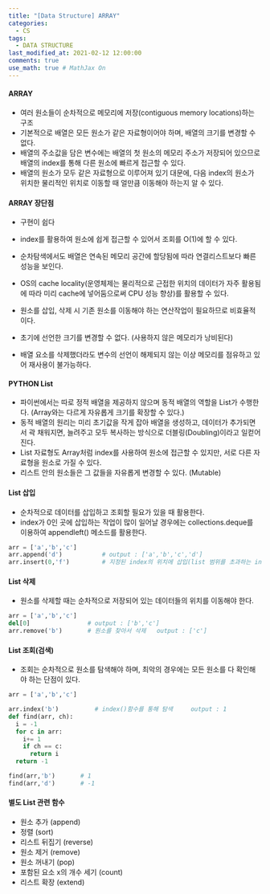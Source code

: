 ```yaml
---
title: "[Data Structure] ARRAY"
categories: 
  - CS
tags:
  - DATA STRUCTURE
last_modified_at: 2021-02-12 12:00:00
comments: true
use_math: true # MathJax On
---
```


#### ARRAY

- 여러 원소들이 순차적으로 메모리에 저장(contiguous memory locations)하는 구조
- 기본적으로 배열은 모든 원소가 같은 자료형이어야 하며, 배열의 크기를 변경할 수 없다.
- 배열의 주소값을 담은 변수에는 배열의 첫 원소의 메모리 주소가 저장되어 있으므로 배열의 index를 통해 다른 원소에 빠르게 접근할 수 있다. 
- 배열의 원소가 모두 같은 자료형으로 이루어져 있기 대문에, 다음 index의 원소가 위치한 물리적인 위치로 이동할 때 얼만큼 이동해야 하는지 알 수 있다.

#### ARRAY 장단점
- 구현이 쉽다
- index를 활용하여 원소에 쉽게 접근할 수 있어서 조회를 O(1)에 할 수 있다.
- 순차탐색에서도 배열은 연속된 메모리 공간에 할당됨에 따라 연결리스트보다 빠른 성능을 보인다.
- OS의 cache locality(운영체제는 물리적으로 근접한 위치의 데이터가 자주 활용됨에 따라 미리 cache에 넣어둠으로써 CPU 성능 향상)를 활용할 수 있다.

- 원소를 삽입, 삭제 시 기존 원소를 이동해야 하는 연산작업이 필요하므로 비효율적이다.
- 초기에 선언한 크기를 변경할 수 없다. (사용하지 않은 메모리가 낭비된다)
- 배열 요소를 삭제했더라도 변수의 선언이 해제되지 않는 이상 메모리를 점유하고 있어 재사용이 불가능하다.

#### PYTHON List
- 파이썬에서는 따로 정적 배열을 제공하지 않으며 동적 배열의 역할을 List가 수행한다. (Array와는 다르게 자유롭게 크기를 확장할 수 있다.)
- 동적 배열의 원리는 미리 초기값을 작게 잡아 배열을 생성하고, 데이터가 추가되면서 곽 채워지면, 늘려주고 모두 복사하는 방식으로 더블링(Doubling)이라고 일컫어진다.
- List 자료형도 Array처럼 index를 사용하여 원소에 접근할 수 있지만, 서로 다른 자료형을 원소로 가질 수 있다.
- 리스트 안의 원소들은 그 값들을 자유롭게 변경할 수 있다. (Mutable)

#### List 삽입
- 순차적으로 데이터를 삽입하고 조회할 필요가 있을 때 활용한다.
- index가 0인 곳에 삽입하는 작업이 많이 일어날 경우에는 collections.deque를 이용하여 appendleft() 메소드를 활용한다.

```py
arr = ['a','b','c']
arr.append('d')           # output : ['a','b','c','d']
arr.insert(0,'f')         # 지정된 index의 위치에 삽입(list 범위를 초과하는 index의 경우 맨 뒤에 삽입)  output : ['f','a','b','c','d']
```

#### List 삭제
- 원소를 삭제할 때는 순차적으로 저장되어 있는 데이터들의 위치를 이동해야 한다.

```py
arr = ['a','b','c']
del[0]                # output : ['b','c']
arr.remove('b')       # 원소를 찾아서 삭제   output : ['c']
```
#### List 조회(검색)
- 조회는 순차적으로 원소를 탐색해야 하며, 최악의 경우에는 모든 원소를 다 확인해야 하는 단점이 있다.

```py
arr = ['a','b','c']

arr.index('b')          # index()함수를 통해 탐색     output : 1
def find(arr, ch):
  i = -1
  for c in arr:
    i+= 1
    if ch == c:
      return i
  return -1

find(arr,'b')       # 1
find(arr,'d')       # -1
```

#### 별도 List 관련 함수
- 원소 추가 (append)
- 정렬 (sort)
- 리스트 뒤집기 (reverse)
- 원소 제거 (remove)
- 원소 꺼내기 (pop)
- 포함된 요소 x의 개수 세기 (count)
- 리스트 확장 (extend)
